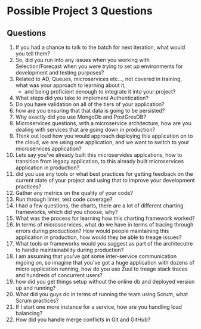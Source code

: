 # Possible Project 3 Questions

## Questions
1. If you had a chance to talk to the batch for next iteration, what would you tell them?
2. So, did you run into any issues when you working with Selection/Forecast when you were trying to set up environments for development and testing purposes?
3. Related to AD, Queues, microservices etc..., not covered in training, what was your approach to learning about it,
	- and being proficient eenough to integrate it into your project?
4. What steps did you take to implement Authentication?
5. Do you have validation on all of the tiers of your application?
6. how are you ensuring that that data is going to be persisted?
7. Why exactly did you use MongoDb and PostGresDB?
8. Microservices questions, with a microservice architecture, how are you dealing with services that are going down in production?
9. Think out loud how you would approach deploying this application on to the cloud, we are using
one application, and we want to switch to your microservices application?
10. Lets say you've already built this microservides applcations, how to transition from legacy application, to this already built microservices application in production?
11. did you use any tools or what best practices for getting feedback on the current state of your project and using that to improve your development practices?
12. Gather any metrics on the quality of your code?
13. Run through linter, test code coverage?
14. I had a few questions, the charts, there are a lot of different charting frameworks, which did you choose, why?
15. What was the process for learning how this charting framework worked?
16. In terms of microsoervices, what do we have in terms of tracing through errors during productiosn?
How would people maintaining this application in production, how would they be able to treage issues?
17. What tools or frameworks would you suggest as part of the architecutre to handle maintainability during production?
18. I am assuming that you've got some inter-service communication mgoing on, so imagine that you've
got a huge application with dozens of micro application running, how do you use Zuul to treage stack traces and hundreds of concurrent users?
19. how did you get things setup without the online db and deployed version up and running?
20. What did you guys do in terms of running the team using Scrum, what Scrum practices?
21. If I start one more instance for a service, how are you handling load balancing?
22. How did you handle merge conflicts in Git and GitHub?